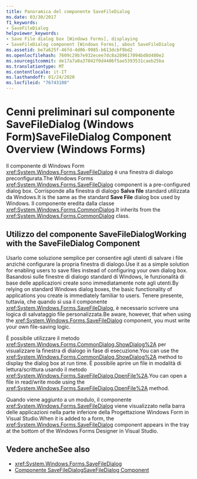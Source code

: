 ```yaml
---
title: Panoramica del componente SaveFileDialog
ms.date: 03/30/2017
f1_keywords:
- SaveFileDialog
helpviewer_keywords:
- Save File dialog box [Windows Forms], displaying
- SaveFileDialog component [Windows Forms], about SaveFileDialog
ms.assetid: be7a625f-46fd-4d06-9985-b613dcbf9bd2
ms.openlocfilehash: 7609c29b7e932ecee7dc8a289617094bd8d480e2
ms.sourcegitcommit: de17a7a0a37042f0d4406f5ae5393531caeb25ba
ms.translationtype: MT
ms.contentlocale: it-IT
ms.lasthandoff: 01/24/2020
ms.locfileid: "76743108"
---
```

# <a name="savefiledialog-component-overview-windows-forms"></a><span data-ttu-id="1fb66-102">Cenni preliminari sul componente SaveFileDialog (Windows Form)</span><span class="sxs-lookup"><span data-stu-id="1fb66-102">SaveFileDialog Component Overview (Windows Forms)</span></span>

<span data-ttu-id="1fb66-103">Il componente di Windows Form <xref:System.Windows.Forms.SaveFileDialog> è una finestra di dialogo preconfigurata.</span><span class="sxs-lookup"><span data-stu-id="1fb66-103">The Windows Forms <xref:System.Windows.Forms.SaveFileDialog> component is a pre-configured dialog box.</span></span> <span data-ttu-id="1fb66-104">Corrisponde alla finestra di dialogo **Salva file** standard utilizzata da Windows.</span><span class="sxs-lookup"><span data-stu-id="1fb66-104">It is the same as the standard **Save File** dialog box used by Windows.</span></span> <span data-ttu-id="1fb66-105">Il componente eredita dalla classe <xref:System.Windows.Forms.CommonDialog>.</span><span class="sxs-lookup"><span data-stu-id="1fb66-105">It inherits from the <xref:System.Windows.Forms.CommonDialog> class.</span></span>

## <a name="working-with-the-savefiledialog-component"></a><span data-ttu-id="1fb66-106">Utilizzo del componente SaveFileDialog</span><span class="sxs-lookup"><span data-stu-id="1fb66-106">Working with the SaveFileDialog Component</span></span>

<span data-ttu-id="1fb66-107">Usarlo come soluzione semplice per consentire agli utenti di salvare i file anziché configurare la propria finestra di dialogo.</span><span class="sxs-lookup"><span data-stu-id="1fb66-107">Use it as a simple solution for enabling users to save files instead of configuring your own dialog box.</span></span> <span data-ttu-id="1fb66-108">Basandosi sulle finestre di dialogo standard di Windows, le funzionalità di base delle applicazioni create sono immediatamente note agli utenti.</span><span class="sxs-lookup"><span data-stu-id="1fb66-108">By relying on standard Windows dialog boxes, the basic functionality of applications you create is immediately familiar to users.</span></span> <span data-ttu-id="1fb66-109">Tenere presente, tuttavia, che quando si usa il componente <xref:System.Windows.Forms.SaveFileDialog>, è necessario scrivere una logica di salvataggio file personalizzata.</span><span class="sxs-lookup"><span data-stu-id="1fb66-109">Be aware, however, that when using the <xref:System.Windows.Forms.SaveFileDialog> component, you must write your own file-saving logic.</span></span>

<span data-ttu-id="1fb66-110">È possibile utilizzare il metodo <xref:System.Windows.Forms.CommonDialog.ShowDialog%2A> per visualizzare la finestra di dialogo in fase di esecuzione.</span><span class="sxs-lookup"><span data-stu-id="1fb66-110">You can use the <xref:System.Windows.Forms.CommonDialog.ShowDialog%2A> method to display the dialog box at run time.</span></span> <span data-ttu-id="1fb66-111">È possibile aprire un file in modalità di lettura/scrittura usando il metodo <xref:System.Windows.Forms.SaveFileDialog.OpenFile%2A>.</span><span class="sxs-lookup"><span data-stu-id="1fb66-111">You can open a file in read/write mode using the <xref:System.Windows.Forms.SaveFileDialog.OpenFile%2A> method.</span></span>

<span data-ttu-id="1fb66-112">Quando viene aggiunto a un modulo, il componente <xref:System.Windows.Forms.SaveFileDialog> viene visualizzato nella barra delle applicazioni nella parte inferiore della Progettazione Windows Form in Visual Studio.</span><span class="sxs-lookup"><span data-stu-id="1fb66-112">When it is added to a form, the <xref:System.Windows.Forms.SaveFileDialog> component appears in the tray at the bottom of the Windows Forms Designer in Visual Studio.</span></span>

## <a name="see-also"></a><span data-ttu-id="1fb66-113">Vedere anche</span><span class="sxs-lookup"><span data-stu-id="1fb66-113">See also</span></span>

- <xref:System.Windows.Forms.SaveFileDialog>
- [<span data-ttu-id="1fb66-114">Componente SaveFileDialog</span><span class="sxs-lookup"><span data-stu-id="1fb66-114">SaveFileDialog Component</span></span>](savefiledialog-component-windows-forms.md)
